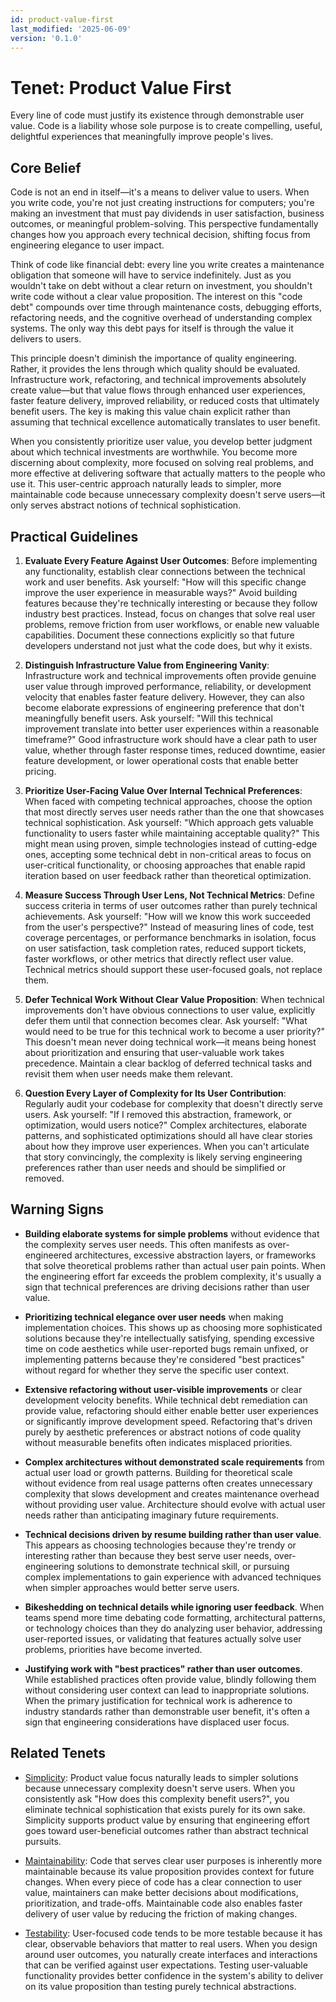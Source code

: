 ```yaml
---
id: product-value-first
last_modified: '2025-06-09'
version: '0.1.0'
---
```

# Tenet: Product Value First

Every line of code must justify its existence through demonstrable user value. Code is a liability whose sole purpose is to create compelling, useful, delightful experiences that meaningfully improve people's lives.

## Core Belief

Code is not an end in itself—it's a means to deliver value to users. When you write code, you're not just creating instructions for computers; you're making an investment that must pay dividends in user satisfaction, business outcomes, or meaningful problem-solving. This perspective fundamentally changes how you approach every technical decision, shifting focus from engineering elegance to user impact.

Think of code like financial debt: every line you write creates a maintenance obligation that someone will have to service indefinitely. Just as you wouldn't take on debt without a clear return on investment, you shouldn't write code without a clear value proposition. The interest on this "code debt" compounds over time through maintenance costs, debugging efforts, refactoring needs, and the cognitive overhead of understanding complex systems. The only way this debt pays for itself is through the value it delivers to users.

This principle doesn't diminish the importance of quality engineering. Rather, it provides the lens through which quality should be evaluated. Infrastructure work, refactoring, and technical improvements absolutely create value—but that value flows through enhanced user experiences, faster feature delivery, improved reliability, or reduced costs that ultimately benefit users. The key is making this value chain explicit rather than assuming that technical excellence automatically translates to user benefit.

When you consistently prioritize user value, you develop better judgment about which technical investments are worthwhile. You become more discerning about complexity, more focused on solving real problems, and more effective at delivering software that actually matters to the people who use it. This user-centric approach naturally leads to simpler, more maintainable code because unnecessary complexity doesn't serve users—it only serves abstract notions of technical sophistication.

## Practical Guidelines

1. **Evaluate Every Feature Against User Outcomes**: Before implementing any functionality, establish clear connections between the technical work and user benefits. Ask yourself: "How will this specific change improve the user experience in measurable ways?" Avoid building features because they're technically interesting or because they follow industry best practices. Instead, focus on changes that solve real user problems, remove friction from user workflows, or enable new valuable capabilities. Document these connections explicitly so that future developers understand not just what the code does, but why it exists.

2. **Distinguish Infrastructure Value from Engineering Vanity**: Infrastructure work and technical improvements often provide genuine user value through improved performance, reliability, or development velocity that enables faster feature delivery. However, they can also become elaborate expressions of engineering preference that don't meaningfully benefit users. Ask yourself: "Will this technical improvement translate into better user experiences within a reasonable timeframe?" Good infrastructure work should have a clear path to user value, whether through faster response times, reduced downtime, easier feature development, or lower operational costs that enable better pricing.

3. **Prioritize User-Facing Value Over Internal Technical Preferences**: When faced with competing technical approaches, choose the option that most directly serves user needs rather than the one that showcases technical sophistication. Ask yourself: "Which approach gets valuable functionality to users faster while maintaining acceptable quality?" This might mean using proven, simple technologies instead of cutting-edge ones, accepting some technical debt in non-critical areas to focus on user-critical functionality, or choosing approaches that enable rapid iteration based on user feedback rather than theoretical optimization.

4. **Measure Success Through User Lens, Not Technical Metrics**: Define success criteria in terms of user outcomes rather than purely technical achievements. Ask yourself: "How will we know this work succeeded from the user's perspective?" Instead of measuring lines of code, test coverage percentages, or performance benchmarks in isolation, focus on user satisfaction, task completion rates, reduced support tickets, faster workflows, or other metrics that directly reflect user value. Technical metrics should support these user-focused goals, not replace them.

5. **Defer Technical Work Without Clear Value Proposition**: When technical improvements don't have obvious connections to user value, explicitly defer them until that connection becomes clear. Ask yourself: "What would need to be true for this technical work to become a user priority?" This doesn't mean never doing technical work—it means being honest about prioritization and ensuring that user-valuable work takes precedence. Maintain a clear backlog of deferred technical tasks and revisit them when user needs make them relevant.

6. **Question Every Layer of Complexity for Its User Contribution**: Regularly audit your codebase for complexity that doesn't directly serve users. Ask yourself: "If I removed this abstraction, framework, or optimization, would users notice?" Complex architectures, elaborate patterns, and sophisticated optimizations should all have clear stories about how they improve user experiences. When you can't articulate that story convincingly, the complexity is likely serving engineering preferences rather than user needs and should be simplified or removed.

## Warning Signs

- **Building elaborate systems for simple problems** without evidence that the complexity serves user needs. This often manifests as over-engineered architectures, excessive abstraction layers, or frameworks that solve theoretical problems rather than actual user pain points. When the engineering effort far exceeds the problem complexity, it's usually a sign that technical preferences are driving decisions rather than user value.

- **Prioritizing technical elegance over user needs** when making implementation choices. This shows up as choosing more sophisticated solutions because they're intellectually satisfying, spending excessive time on code aesthetics while user-reported bugs remain unfixed, or implementing patterns because they're considered "best practices" without regard for whether they serve the specific user context.

- **Extensive refactoring without user-visible improvements** or clear development velocity benefits. While technical debt remediation can provide value, refactoring should either enable better user experiences or significantly improve development speed. Refactoring that's driven purely by aesthetic preferences or abstract notions of code quality without measurable benefits often indicates misplaced priorities.

- **Complex architectures without demonstrated scale requirements** from actual user load or growth patterns. Building for theoretical scale without evidence from real usage patterns often creates unnecessary complexity that slows development and creates maintenance overhead without providing user value. Architecture should evolve with actual user needs rather than anticipating imaginary future requirements.

- **Technical decisions driven by resume building rather than user value**. This appears as choosing technologies because they're trendy or interesting rather than because they best serve user needs, over-engineering solutions to demonstrate technical skill, or pursuing complex implementations to gain experience with advanced techniques when simpler approaches would better serve users.

- **Bikeshedding on technical details while ignoring user feedback**. When teams spend more time debating code formatting, architectural patterns, or technology choices than they do analyzing user behavior, addressing user-reported issues, or validating that features actually solve user problems, priorities have become inverted.

- **Justifying work with "best practices" rather than user outcomes**. While established practices often provide value, blindly following them without considering user context can lead to inappropriate solutions. When the primary justification for technical work is adherence to industry standards rather than demonstrable user benefit, it's often a sign that engineering considerations have displaced user focus.

## Related Tenets

- [Simplicity](simplicity.md): Product value focus naturally leads to simpler solutions because unnecessary complexity doesn't serve users. When you consistently ask "How does this complexity benefit users?", you eliminate technical sophistication that exists purely for its own sake. Simplicity supports product value by ensuring that engineering effort goes toward user-beneficial outcomes rather than abstract technical pursuits.

- [Maintainability](maintainability.md): Code that serves clear user purposes is inherently more maintainable because its value proposition provides context for future changes. When every piece of code has a clear connection to user value, maintainers can make better decisions about modifications, prioritization, and trade-offs. Maintainable code also enables faster delivery of user value by reducing the friction of making changes.

- [Testability](testability.md): User-focused code tends to be more testable because it has clear, observable behaviors that matter to real users. When you design around user outcomes, you naturally create interfaces and interactions that can be verified against user expectations. Testing user-valuable functionality provides better confidence in the system's ability to deliver on its value proposition than testing purely technical abstractions.
